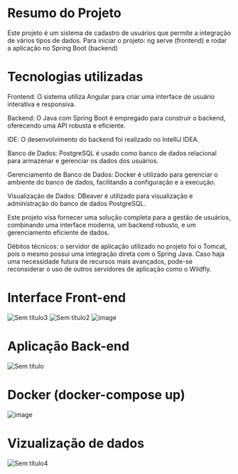 # Resumo do Projeto
Este projeto é um sistema de cadastro de usuários que permite a integração de vários tipos de dados.
Para iniciar o projeto: ng serve (frontend) e rodar a aplicação no Spring Boot (backend)

# Tecnologias utilizadas

Frontend: O sistema utiliza Angular para criar uma interface de usuário interativa e responsiva.

Backend: O Java com Spring Boot é empregado para construir o backend, oferecendo uma API robusta e eficiente.

IDE: O desenvolvimento do backend foi realizado no IntelliJ IDEA.

Banco de Dados: PostgreSQL é usado como banco de dados relacional para armazenar e gerenciar os dados dos usuários.

Gerenciamento de Banco de Dados: Docker é utilizado para gerenciar o ambiente do banco de dados, facilitando a configuração e a execução.

Visualização de Dados: DBeaver é utilizado para visualização e administração do banco de dados PostgreSQL.

Este projeto visa fornecer uma solução completa para a gestão de usuários, combinando uma interface moderna, um backend robusto, e um gerenciamento eficiente de dados.

Débitos técnicos: o servidor de aplicação utilizado no projeto foi o Tomcat, pois o mesmo possui uma integração direta com o Spring Java. Caso haja uma necessidade futura de recursos mais avançados, pode-se reconsiderar o uso de outros servidores de aplicação como o Wildfly.

# Interface Front-end

![Sem título3](https://github.com/user-attachments/assets/7a99d717-62bf-42e7-8a09-e9cf2c904ccc)
![Sem título2](https://github.com/user-attachments/assets/ccd6c17c-33ff-4fe4-9b8d-9e385aa48ab1)
![image](https://github.com/user-attachments/assets/89047416-7bf7-4a09-a82a-1d64601b3186)

# Aplicação Back-end

![Sem título](https://github.com/user-attachments/assets/c6353131-285f-438a-8a4e-81bba97067de)

# Docker (docker-compose up)

![image](https://github.com/user-attachments/assets/260f4ee4-7247-45bb-8d67-5eb2d190648c)

# Vizualização de dados

![Sem título4](https://github.com/user-attachments/assets/5cb28595-4aab-4781-9247-c4c4f8316e28)








